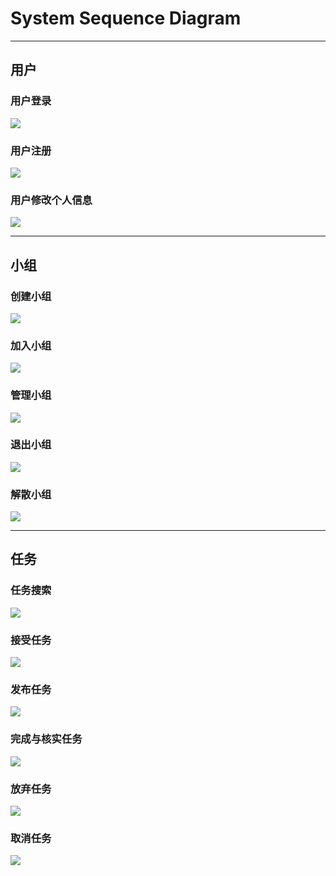 # System Sequence Diagram

---
## 用户

### 用户登录

![](./image/ssd/login_ssd.png)

### 用户注册

![](./image/ssd/register_ssd.png)

### 用户修改个人信息

![](./image/ssd/info_update_ssd.png)

---
## 小组
### 创建小组
![](./image/ssd/Sequence_group_create.png)

### 加入小组
![](./image/ssd/Sequence_group_join.png)

### 管理小组
![](./image/ssd/Sequence_group_manage.png)

### 退出小组
![](./image/ssd/Sequence_group_withdraw.png)

### 解散小组
![](./image/ssd/Sequence_group_delete.png)

---

## 任务

### 任务搜索
![](./image/ssd/Sequence_taskSearch.png)

### 接受任务
![](./image/ssd/Sequence_taskAccept.png)

### 发布任务
![](./image/ssd/Sequence_taskRelease.png)

### 完成与核实任务
![](./image/ssd/Sequence_taskConfirm.png)

### 放弃任务
![](./image/ssd/Sequence_taskQuit.png)

### 取消任务
![](./image/ssd/Sequence_taskCancel.png)